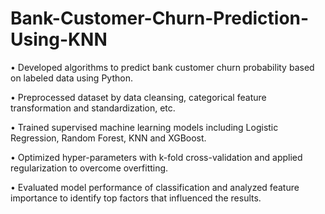 # Bank-Customer-Churn-Prediction-Using-KNN
• Developed algorithms to predict bank customer churn probability based on labeled data using Python.

• Preprocessed dataset by data cleansing, categorical feature transformation and standardization, etc.

• Trained supervised machine learning models including Logistic Regression, Random Forest, KNN and XGBoost.

• Optimized hyper-parameters with k-fold cross-validation and applied regularization to overcome overfitting.

• Evaluated model performance of classification and analyzed feature importance to identify top factors that influenced the results.
